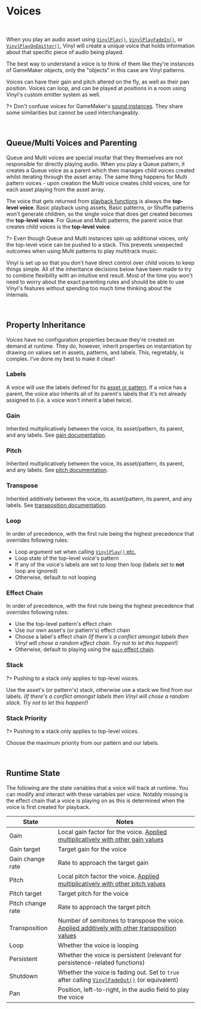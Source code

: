 # Voices

&nbsp;

When you play an audio asset using [`VinylPlay()`](Playing-Audio), [`VinylPlayFadeIn()`](Playing-Audio), or [`VinylPlayOnEmitter()`](Emitter-Functions), Vinyl will create a unique voice that holds information about that specific piece of audio being played.

The best way to understand a voice is to think of them like they're instances of GameMaker objects, only the "objects" in this case are Vinyl patterns.

Voices can have their gain and pitch altered on the fly, as well as their pan position. Voices can loop, and can be played at positions in a room using Vinyl's custom emitter system as well.

?> Don't confuse voices for GameMaker's [sound instances](https://manual.yoyogames.com/GameMaker_Language/GML_Reference/Asset_Management/Audio/audio_play_sound.htm). They share some similarities but cannot be used interchangeably.

&nbsp;

## Queue/Multi Voices and Parenting 

Queue and Multi voices are special insofar that they themselves are not responsible for directly playing audio. When you play a Queue pattern, it creates a Queue voice as a parent which then manages child voices created whilst iterating through the asset array. The same thing happens for Multi pattern voices - upon creation the Multi voice creates child voices, one for each asset playing from the asset array.

The voice that gets returned from [playback functions](Playing-Audio) is always the **top-level voice**. Basic playback using assets, Basic patterns, or Shuffle patterns won't generate children, so the single voice that does get created becomes the **top-level voice**. For Queue and Multi patterns, the parent voice that creates child voices is the **top-level voice**.

?> Even though Queue and Multi instances spin up additional voices, only the top-level voice can be pushed to a stack. This prevents unexpected outcomes when using Multi patterns to play multitrack music.

Vinyl is set up so that you don't have direct control over child voices to keep things simple. All of the inheritance decisions below have been made to try to combine flexibility with an intuitive end result. Most of the time you won't need to worry about the exact parenting rules and should be able to use Vinyl's features without spending too much time thinking about the internals.

&nbsp;

## Property Inheritance

Voices have no configuration properties because they're created on demand at runtime. They do, however, inherit properties on instantiation by drawing on values set in assets, patterns, and labels. This, regretably, is complex. I've done my best to make it clear!

### Labels

A voice will use the labels defined for its [asset or pattern](Config-File). If a voice has a parent, the voice also inherits all of its parent's labels that it's not already assigned to (i.e. a voice won't inherit a label twice).

### Gain

Inherited multiplicatively between the voice, its asset/pattern, its parent, and any labels. See [gain documentation](Gain).

### Pitch

Inherited multiplicatively between the voice, its asset/pattern, its parent, and any labels. See [pitch documentation](Pitch).

### Transpose

Inherited additively between the voice, its asset/pattern, its parent, and any labels. See [transposition documentation](Transposition).

### Loop

In order of precedence, with the first rule being the highest precedence that overrides following rules:

- Loop argument set when calling [`VinylPlay()` etc.](Playing-Audio)
- Loop state of the top-level voice's pattern
- If any of the voice's labels are set to loop then loop (labels set to **not** loop are ignored)
- Otherwise, default to not looping

### Effect Chain

In order of precedence, with the first rule being the highest precedence that overrides following rules:

- Use the top-level pattern's effect chain
- Use our own asset's (or pattern's) effect chain
- Choose a label's effect chain *(If there's a conflict amongst labels then Vinyl will chose a random effect chain. Try not to let this happen!)*
- Otherwise, default to playing using the [`main` effect chain](Effect-Chains).

### Stack

?> Pushing to a stack only applies to top-level voices.

Use the asset's (or pattern's) stack, otherwise use a stack we find from our labels. *(If there's a conflict amongst labels then Vinyl will chose a random stack. Try not to let this happen!)*

### Stack Priority

?> Pushing to a stack only applies to top-level voices.

Choose the maximum priority from our pattern and our labels.

&nbsp;

## Runtime State

The following are the state variables that a voice will track at runtime. You can modify and interact with these variables per voice. Notably missing is the effect chain that a voice is playing on as this is determined when the voice is first created for playback.

|State            |Notes                                                                                                          |
|-----------------|---------------------------------------------------------------------------------------------------------------|
|Gain             |Local gain factor for the voice. [Applied multiplicatively with other gain values](Gain)                       |
|Gain target      |Target gain for the voice                                                                                      |
|Gain change rate |Rate to approach the target gain                                                                               |
|Pitch            |Local pitch factor the voice. [Applied multiplicatively with other pitch values](Pitch)                        |
|Pitch target     |Target pitch for the voice                                                                                     |
|Pitch change rate|Rate to approach the target pitch                                                                              |
|Transposition    |Number of semitones to transpose the voice. [Applied additively with other transposition values](Transposition)|
|Loop             |Whether the voice is looping                                                                                   |
|Persistent       |Whether the voice is persistent (relevant for persistence-related functions)                                   |
|Shutdown         |Whether the voice is fading out. Set to `true` after calling [`VinylFadeOut()`](Stopping-Audio) (or equivalent)|
|Pan              |Position, left-to-right, in the audio field to play the voice                                                  |